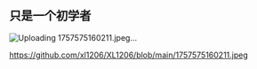 ## 只是一个初学者
![Uploading 1757575160211.jpeg…]()

https://github.com/xl1206/XL1206/blob/main/1757575160211.jpeg
<!--![1757575160211](https://github.com/user-attachments/assets/35703e81-b25f-45b4-a516-37fdf407d25d)

**xl1206/XL1206** is a ✨ _special_ ✨ repository because its `README.md` (this file) appears on your GitHub profile.

Here are some ideas to get you started:


- 🔭 I’m currently working on ...
- 🌱 I’m currently learning ...
- 👯 I’m looking to collaborate on ...
- 🤔 I’m looking for help with ...
- 💬 Ask me about ...
- 📫 How to reach me: ...
- 😄 Pronouns: ...
- ⚡ Fun fact: ...
-->
